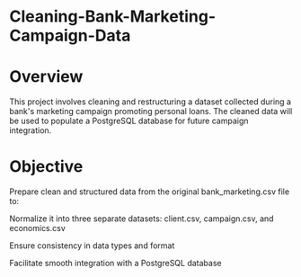 # Cleaning-Bank-Marketing-Campaign-Data
# Overview
This project involves cleaning and restructuring a dataset collected during a bank's marketing campaign promoting personal loans. The cleaned data will be used to populate a PostgreSQL database for future campaign integration.

# Objective
Prepare clean and structured data from the original bank_marketing.csv file to:

Normalize it into three separate datasets: client.csv, campaign.csv, and economics.csv

Ensure consistency in data types and format

Facilitate smooth integration with a PostgreSQL database
